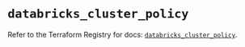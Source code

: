 # `databricks_cluster_policy`

Refer to the Terraform Registry for docs: [`databricks_cluster_policy`](https://registry.terraform.io/providers/databricks/databricks/1.37.0/docs/resources/cluster_policy).
